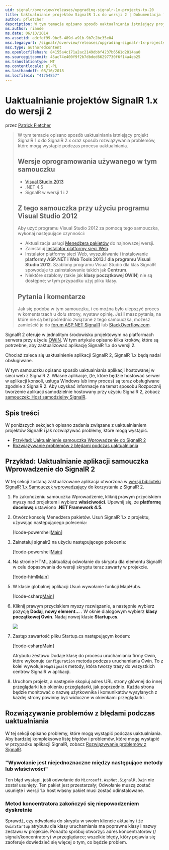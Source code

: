 ```yaml
---
uid: signalr/overview/releases/upgrading-signalr-1x-projects-to-20
title: Uaktualnianie projektów SignalR 1.x do wersji 2 | Dokumentacja firmy Microsoft
author: pfletcher
description: W tym temacie opisano sposób uaktualniania istniejący projekt SignalR 1.x do SignalR 2.x oraz sposób rozwiązywania problemów, które mogą wystąpić podczas procesu uaktualniania...
ms.author: riande
ms.date: 06/10/2014
ms.assetid: adcfef99-9bc5-489d-a91b-9b7c2bc35e04
msc.legacyurl: /signalr/overview/releases/upgrading-signalr-1x-projects-to-20
msc.type: authoredcontent
ms.openlocfilehash: 84155a4c171a2ac2149dbbf4237b6561d2814aa0
ms.sourcegitcommit: 45ac74e400f9f2b7dbded66297730f6f14a4eb25
ms.translationtype: MT
ms.contentlocale: pl-PL
ms.lasthandoff: 08/16/2018
ms.locfileid: "41754857"
---
```

<a name="upgrading-signalr-1x-projects-to-version-2"></a>Uaktualnianie projektów SignalR 1.x do wersji 2
====================
przez [Patrick Fletcher](https://github.com/pfletcher)

> W tym temacie opisano sposób uaktualniania istniejący projekt SignalR 1.x do SignalR 2.x oraz sposób rozwiązywania problemów, które mogą wystąpić podczas procesu uaktualniania.
> 
> ## <a name="software-versions-used-in-the-tutorial"></a>Wersje oprogramowania używanego w tym samouczku
> 
> 
> - [Visual Studio 2013](https://www.microsoft.com/visualstudio/eng/2013-downloads)
> - .NET 4.5
> - SignalR w wersji 1 i 2
>   
> 
> 
> ## <a name="using-visual-studio-2012-with-this-tutorial"></a>Z tego samouczka przy użyciu programu Visual Studio 2012
> 
> 
> Aby użyć programu Visual Studio 2012 za pomocą tego samouczka, wykonaj następujące czynności:
> 
> - Aktualizacja usługi [Menedżera pakietów](http://docs.nuget.org/docs/start-here/installing-nuget) do najnowszej wersji.
> - Zainstaluj [Instalator platformy sieci Web](https://www.microsoft.com/web/downloads/platform.aspx).
> - Instalator platformy sieci Web, wyszukiwanie i instalowanie **platformy ASP.NET i Web Tools 2013.1 dla programu Visual Studio 2012**. Szablony programu Visual Studio dla klas SignalR spowoduje to zainstalowanie takich jak **Centrum**.
> - Niektóre szablony (takie jak **klasy początkowej OWIN**) nie są dostępne; w tym przypadku użyj pliku klasy.
> 
> 
> ## <a name="questions-and-comments"></a>Pytania i komentarze
> 
> Jak się podoba w tym samouczku, i co można było ulepszyć proces w komentarzach u dołu strony, wystaw opinię. Jeśli masz pytania, na które nie są bezpośrednio związane z tego samouczka, możesz zamieścić je do [forum ASP.NET SignalR](https://forums.asp.net/1254.aspx/1?ASP+NET+SignalR) lub [StackOverflow.com](http://stackoverflow.com/).


SignalR 2 oferuje w jednolitym środowisku projektowym na platformach serwera przy użyciu [OWIN](http://owin.org). W tym artykule opisano kilka kroków, które są potrzebne, aby zaktualizować aplikację SignalR 1.x do wersji 2.

Chociaż zaleca się uaktualnienie aplikacji SignalR 2, SignalR 1.x będą nadal obsługiwane.

W tym samouczku opisano sposób uaktualniania aplikacji hostowanej w sieci web z SignalR 2. Własne aplikacje, (te, które będzie hostować serwer w aplikacji konsoli, usługa Windows lub inny proces) są teraz obsługiwane zgodnie z SignalR 2. Aby uzyskać informacje na temat sposobu Rozpocznij tworzenie aplikacji samodzielnie hostowany przy użyciu SignalR 2, zobacz [samouczek: Host samodzielny SignalR](../deployment/tutorial-signalr-self-host.md).

## <a name="contents"></a>Spis treści

W poniższych sekcjach opisano zadania związane z uaktualnianiem projektów SignalR i jak rozwiązywać problemy, które mogą wystąpić.

- [Przykład: Uaktualnienie samouczka Wprowadzenie do SignalR 2](#example)
- [Rozwiązywanie problemów z błędami podczas uaktualniania](#troubleshooting)

<a id="example"></a>

## <a name="example-upgrading-the-getting-started-tutorial-application-to-signalr-2"></a>Przykład: Uaktualnianie aplikacji samouczka Wprowadzenie do SignalR 2

W tej sekcji zostaną zaktualizowane aplikacja utworzona w [wersji biblioteki SignalR 1.x Samouczek wprowadzający](../older-versions/index.md) do korzystania z SignalR 2.

1. Po zakończeniu samouczka Wprowadzenie, kliknij prawym przyciskiem myszy nad projektem i wybierz **właściwości**. Upewnij się, że **platformę docelową** ustawiono **.NET Framework 4.5.**
2. Otwórz konsolę Menedżera pakietów. Usuń SignalR 1.x z projektu, używając następującego polecenia:

    [!code-powershell[Main](upgrading-signalr-1x-projects-to-20/samples/sample1.ps1)]
3. Zainstaluj signalr2 na użyciu następującego polecenia:

    [!code-powershell[Main](upgrading-signalr-1x-projects-to-20/samples/sample2.ps1)]
4. Na stronie HTML zaktualizuj odwołanie do skryptu dla elementu SignalR w celu dopasowania do wersji skryptu teraz zawarty w projekcie.

    [!code-html[Main](upgrading-signalr-1x-projects-to-20/samples/sample3.html)]
5. W klasie globalnej aplikacji Usuń wywołanie funkcji MapHubs.

    [!code-csharp[Main](upgrading-signalr-1x-projects-to-20/samples/sample4.cs)]
6. Kliknij prawym przyciskiem myszy rozwiązanie, a następnie wybierz pozycję **Dodaj**, **nowy element...** . W oknie dialogowym wybierz **klasy początkowej Owin**. Nadaj nowej klasie **Startup.cs**.

    ![](upgrading-signalr-1x-projects-to-20/_static/image1.png)
7. Zastąp zawartość pliku Startup.cs następującym kodem:

    [!code-csharp[Main](upgrading-signalr-1x-projects-to-20/samples/sample5.cs)]

    Atrybutu zestawu Dodaje klasę do procesu uruchamiania firmy Owin, które wykonuje `Configuration` metoda podczas uruchamiania Owin. To z kolei wywołuje `MapSignalR` metody, która tworzy trasy do wszystkich centrów SignalR w aplikacji.
8. Uruchom projekt, a następnie skopiuj adres URL strony głównej do innej przeglądarki lub okienku przeglądarki, jak poprzednio. Każda strona będzie monitować o nazwę użytkownika i komunikatów wysyłanych z każdej strony powinny być widoczne w okienkami przeglądarki.

<a id="troubleshooting"></a>

## <a name="troubleshooting-errors-encountered-during-upgrading"></a>Rozwiązywanie problemów z błędami podczas uaktualniania

W tej sekcji opisano problemy, które mogą wystąpić podczas uaktualniania. Aby bardziej kompleksowe listę błędów i problemów, które mogą wystąpić w przypadku aplikacji SignalR, zobacz [Rozwiązywanie problemów z SignalR](../testing-and-debugging/troubleshooting.md).

### <a name="the-call-is-ambiguous-between-the-following-methods-or-properties"></a>"Wywołanie jest niejednoznaczne między następujące metody lub właściwości"

Ten błąd wystąpi, jeśli odwołanie do `Microsoft.AspNet.SignalR.Owin` nie został usunięty. Ten pakiet jest przestarzały; Odwołanie muszą zostać usunięte i wersji 1.x host własny pakiet musi zostać odinstalowane.

### <a name="hub-methods-fail-silently"></a>Metod koncentratora zakończyć się niepowodzeniem dyskretnie

Sprawdź, czy odwołania do skryptu w swoim kliencie aktualny i że `OwinStartup` atrybutu dla klasy uruchamiania ma poprawne klasy i nazwy zestawu w projekcie. Ponadto spróbuj otworzyć adres koncentratorów (/ signalr/koncentratory) w przeglądarce; wszelkie błędy, który pojawia się zaoferuje dowiedzieć się więcej o tym, co będzie problem.
